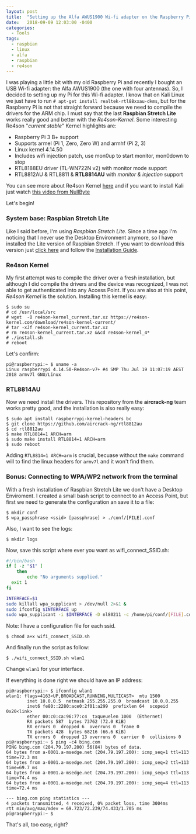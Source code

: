 ```yaml
---
layout: post
title:  "Setting up the Alfa AWUS1900 Wi-fi adapter on the Raspberry Pi with Re4son Kernel"
date:   2018-09-09 12:03:00 -0400
categories:
  - Tools
tags:
  - raspbian
  - linux
  - alfa
  - raspbian
  - re4son
---
```


I was playing a little bit with my old Raspberry Pi and recently I bought an USB Wi-fi adapter: the Alfa AWUS1900 (the one with four antennas). So, I decided to setting up my Pi for this Wi-fi adapter. I know that on Kali Linux we just have to run `# apt-get install realtek-rtl88xxau-dkms`, but for the Raspberry Pi is not that straight forward because we need to compile the drivers for the ARM chip. I must say that the last **Raspbian Stretch Lite** works really good and better with the *Re4son-Kernel*. Some interesting Re4son "*current stable*" Kernel highlights are:

- Raspberry Pi 3 B+ support
- Supports armel (Pi 1, Zero, Zero W) and armhf (Pi 2, 3)
- Linux kernel 4.14.50
- Includes wifi injection patch, use mon0up to start monitor, mon0down to stop
- RTL8188EU driver (TL-WN722N v2) with monitor mode support
- RTL8812AU & RTL8811 & **RTL8814AU** with *monitor & injection* support

You can see more about Re4son Kernel [here](https://re4son-kernel.com/re4son-pi-kernel/) and if you want to install Kali just watch [this video from NullByte](https://www.youtube.com/watch?v=5ExWmpFnAnE)

Let's begin!

### System base: Raspbian Stretch Lite ###

Like I said before, I'm using *Raspbian Stretch Lite*. Since a time ago I'm noticing that I never use the Desktop Environment anymore, so I have installed the Lite version of Raspbian Stretch. If you want to download this version just [click here](https://www.raspberrypi.org/downloads/raspbian/) and follow the [Installation Guide](https://www.raspberrypi.org/documentation/installation/installing-images/README.md).

### Re4son Kernel ###

My first attempt was to compile the driver over a fresh installation, but although I did compile the drivers and the device was recognized, I was not able to get authenticated into any Access Point. If you are also at this point, *Re4son Kernel* is the solution. Installing this kernel is easy:

```
$ sudo su
# cd /usr/local/src
# wget  -O re4son-kernel_current.tar.xz https://re4son-kernel.com/download/re4son-kernel-current/
# tar -xJf re4son-kernel_current.tar.xz
# rm re4son-kernel_current.tar.xz &&cd re4son-kernel_4*
# ./install.sh
# reboot
```

Let's confirm:

```
pi@raspberrypi:~ $ uname -a
Linux raspberrypi 4.14.50-Re4son-v7+ #4 SMP Thu Jul 19 11:07:19 AEST 2018 armv7l GNU/Linux
```

### RTL8814AU ###

Now we need install the drivers. This repository from the **aircrack-ng** team works pretty good, and the installation is also really easy:

```
$ sudo apt install raspberrypi-kernel-headers bc
$ git clone https://github.com/aircrack-ng/rtl8812au
$ cd rtl8812au
$ make RTL8814=1 ARCH=arm
$ sudo make install RTL8814=1 ARCH=arm
$ sudo reboot
```

Adding `RTL8814=1 ARCH=arm` is crucial, becuase without the `make` command will to find the linux headers for `armv7l` and it won't find them.

### Bonus: Connecting to WPA/WP2 network from the terminal ###

With a fresh installation of Raspbian Stretch Lite we don't have a Desktop Enviroment. I created a small bash script to connect to an Access Point, but first we need to generate the configuration an save it to a file:

```
$ mkdir conf
$ wpa_passphrase <ssid> [passphrase] > ./conf/[FILE].conf
```

Also, I want to see the logs:

```
$ mkdir logs
```

Now, save this script where ever you want as wifi_connect_SSID.sh:

```bash
#!/bin/bash
if [ -z "$1" ]
    then
        echo "No arguments supplied."
  exit 1
fi

INTERFACE=$1
sudo killall wpa_supplicant > /dev/null 2>&1 &
sudo ifconfig $INTERFACE up
sudo wpa_supplicant -i $INTERFACE -D nl80211 -c /home/pi/conf/[FILE].conf >  /home/pi/logs/wifi.logs.txt 2>&1 &
```

Note: I have a configuration file for each ssid.

```
$ chmod a+x wifi_connect_SSID.sh
```

And finally run the script as follow:

```
$ ./wifi_connect_SSID.sh wlan1
```

Change `wlan1` for your interface.

If everything is done right we should have an IP address:

```
pi@raspberrypi:~ $ ifconfig wlan1
wlan1: flags=4163<UP,BROADCAST,RUNNING,MULTICAST>  mtu 1500
        inet 10.0.0.5  netmask 255.255.255.0  broadcast 10.0.0.255
        inet6 fe80::2280:ace0:2f01:a299  prefixlen 64  scopeid 0x20<link>
        ether 00:c0:ca:96:77:c4  txqueuelen 1000  (Ethernet)
        RX packets 587  bytes 73762 (72.0 KiB)
        RX errors 0  dropped 6  overruns 0  frame 0
        TX packets 428  bytes 68216 (66.6 KiB)
        TX errors 0  dropped 13 overruns 0  carrier 0  collisions 0
pi@raspberrypi:~ $ ping -c4 bing.com
PING bing.com (204.79.197.200) 56(84) bytes of data.
64 bytes from a-0001.a-msedge.net (204.79.197.200): icmp_seq=1 ttl=113 time=72.3 ms
64 bytes from a-0001.a-msedge.net (204.79.197.200): icmp_seq=2 ttl=113 time=69.7 ms
64 bytes from a-0001.a-msedge.net (204.79.197.200): icmp_seq=3 ttl=113 time=74.4 ms
64 bytes from a-0001.a-msedge.net (204.79.197.200): icmp_seq=4 ttl=113 time=72.4 ms

--- bing.com ping statistics ---
4 packets transmitted, 4 received, 0% packet loss, time 3004ms
rtt min/avg/max/mdev = 69.723/72.239/74.433/1.705 ms
pi@raspberrypi:~ $
```

That's all, too easy, right?